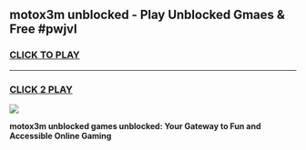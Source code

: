 
## motox3m unblocked - Play Unblocked Gmaes & Free #pwjvl
<h3>
<a href="https://news.freeplayer.one?title=motox3m_unblocked&ref=03M">CLICK TO PLAY</a></h3>
<hr>

<h3>
<a href="https://news.freeplayer.one?title=motox3m_unblocked&ref=03M">CLICK 2 PLAY</a>
  
</h3>

<a href="https://news.freeplayer.one?title=motox3m_unblocked&ref=03M"><img src="https://clearcache.store/games.png"></a>


**motox3m unblocked games unblocked: Your Gateway to Fun and Accessible Online Gaming**
